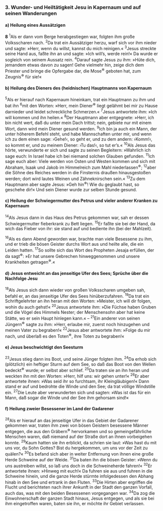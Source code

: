 ### 3. Wunder- und Heiltätigkeit Jesu in Kapernaum und auf seinen Wanderungen

#### a) Heilung eines Aussätzigen

__8__
<sup>1</sup>Als er dann vom Berge herabgestiegen war, folgten ihm große Volksscharen nach.
<sup>2</sup>Da trat ein Aussätziger herzu, warf sich vor ihm nieder und sagte: »Herr, wenn du willst, kannst du mich reinigen.«
<sup>3</sup>Jesus streckte seine Hand aus, faßte ihn an und sagte: »Ich will’s, werde rein!« Da wurde er sogleich von seinem Aussatz rein.
<sup>4</sup>Darauf sagte Jesus zu ihm: »Hüte dich, jemandem etwas davon zu sagen! Gehe vielmehr hin, zeige dich dem Priester und bringe die Opfergabe dar, die Mose<sup title="3.Mose 13,49; 14,2-32">&#x2732;</sup> geboten hat, zum Zeugnis<sup title="= Erweis">&#x2732;</sup> für sie!«

#### b) Heilung des Dieners des (heidnischen) Hauptmanns von Kapernaum

<sup>5</sup>Als er hierauf nach Kapernaum hineinkam, trat ein Hauptmann zu ihm und bat ihn
<sup>6</sup>mit den Worten: »Herr, mein Diener<sup title="= Bursche">&#x2732;</sup> liegt gelähmt bei mir zu Hause darnieder und leidet schreckliche Schmerzen.«
<sup>7</sup>Jesus antwortete ihm: »Ich will kommen und ihn heilen.«
<sup>8</sup>Der Hauptmann aber entgegnete: »Herr, ich bin nicht wert, daß du unter mein Dach trittst; nein, gebiete nur mit einem Wort, dann wird mein Diener gesund werden.
<sup>9</sup>Ich bin ja auch ein Mann, der unter höherem Befehl steht, und habe Mannschaften unter mir, und wenn ich zu dem einen sage: ›Gehe!‹, so geht er, und zu dem andern: ›Komm!‹, so kommt er, und zu meinem Diener: ›Tu das!‹, so tut er’s.«
<sup>10</sup>Als Jesus das hörte, verwunderte er sich und sagte zu seinen Begleitern: »Wahrlich ich sage euch: In Israel habe ich bei niemand solchen Glauben gefunden.
<sup>11</sup>Ich sage euch aber: Viele werden von Osten und Westen kommen und sich mit Abraham, Isaak und Jakob im Himmelreich zum Mahl niederlassen<sup title="Lk 13,28-29">&#x2732;</sup>;
<sup>12</sup>aber die Söhne des Reiches werden in die Finsternis draußen hinausgestoßen werden; dort wird lautes Weinen und Zähneknirschen sein.«
<sup>13</sup>Zu dem Hauptmann aber sagte Jesus: »Geh hin<sup title="= heim">&#x2732;</sup>! Wie du geglaubt hast, so geschehe dir!« Und sein Diener wurde zur selben Stunde gesund.

#### c) Heilung der Schwiegermutter des Petrus und vieler anderer Kranken zu Kapernaum

<sup>14</sup>Als Jesus dann in das Haus des Petrus gekommen war, sah er dessen Schwiegermutter fieberkrank zu Bett liegen.
<sup>15</sup>Er faßte sie bei der Hand, da wich das Fieber von ihr: sie stand auf und bediente ihn (bei der Mahlzeit).

<sup>16</sup>Als es dann Abend geworden war, brachte man viele Besessene zu ihm, und er trieb die bösen Geister durchs Wort aus und heilte alle, die ein Leiden hatten.
<sup>17</sup>So sollte sich das Wort des Propheten Jesaja erfüllen, der da sagt<sup title="Jes 53,4">&#x2732;</sup>: »Er hat unsere Gebrechen hinweggenommen und unsere Krankheiten getragen<sup title="oder: sich aufgeladen">&#x2732;</sup>.«

#### d) Jesus entweicht an das jenseitige Ufer des Sees; Sprüche über die Nachfolge Jesu

<sup>18</sup>Als Jesus sich dann wieder von großen Volksscharen umgeben sah, befahl er, an das jenseitige Ufer des Sees hinüberzufahren.
<sup>19</sup>Da trat ein Schriftgelehrter an ihn heran mit den Worten: »Meister, ich will dir folgen, wohin du auch gehst!«
<sup>20</sup>Jesus antwortete ihm: »Die Füchse haben Gruben und die Vögel des Himmels Nester; der Menschensohn aber hat keine Stätte, wo er sein Haupt hinlegen kann.« –
<sup>21</sup>Ein anderer von seinen Jüngern<sup title="= Schülern, Anhängern">&#x2732;</sup> sagte zu ihm: »Herr, erlaube mir, zuerst noch hinzugehen und meinen Vater zu begraben!«
<sup>22</sup>Jesus aber antwortete ihm: »Folge du mir nach, und überlaß es den Toten<sup title="d.h. den geistlich Toten">&#x2732;</sup>, ihre Toten zu begraben!«

#### e) Jesus beschwichtigt den Seesturm

<sup>23</sup>Jesus stieg dann ins Boot, und seine Jünger folgten ihm.
<sup>24</sup>Da erhob sich (plötzlich) ein heftiger Sturm auf dem See, so daß das Boot von den Wellen bedeckt<sup title="= überflutet">&#x2732;</sup> wurde; er selbst aber schlief.
<sup>25</sup>Da traten sie an ihn heran und weckten ihn mit den Worten: »Herr, hilf uns: wir gehen unter!«
<sup>26</sup>Er aber antwortete ihnen: »Was seid ihr so furchtsam, ihr Kleingläubigen!« Dann stand er auf und bedrohte die Winde und den See; da trat völlige Windstille ein.
<sup>27</sup>Die Leute aber verwunderten sich und sagten: »Was ist das für ein Mann, daß sogar die Winde und der See ihm gehorsam sind!«

#### f) Heilung zweier Besessener im Land der Gadarener

<sup>28</sup>Als er hierauf an das jenseitige Ufer in das Gebiet der Gadarener gekommen war, traten ihm zwei von bösen Geistern besessene Männer entgegen, die aus den Gräbern<sup title="vgl. Lk 8,27">&#x2732;</sup> hervorkamen und so gemeingefährliche Menschen waren, daß niemand auf der Straße dort an ihnen vorbeigehen konnte.
<sup>29</sup>Kaum hatten sie ihn erblickt, da schrien sie laut: »Was hast du mit uns vor, du Sohn Gottes? Bist du hergekommen, um uns vor der Zeit zu quälen?«
<sup>30</sup>Es befand sich aber in weiter Entfernung von ihnen eine große Herde Schweine auf der Weide.
<sup>31</sup>Da baten ihn die bösen Geister: »Wenn du uns austreiben willst, so laß uns doch in die Schweineherde fahren!«
<sup>32</sup>Er antwortete ihnen: »Hinweg mit euch!« Da fuhren sie aus und fuhren in die Schweine hinein, und die ganze Herde stürmte infolgedessen den Abhang hinab in den See und ertrank in den Fluten.
<sup>33</sup>Die Hirten aber ergriffen die Flucht und berichteten nach ihrer Ankunft in der Stadt den ganzen Vorfall, auch das, was mit den beiden Besessenen vorgegangen war.
<sup>34</sup>Da zog die Einwohnerschaft der ganzen Stadt hinaus, Jesus entgegen, und als sie bei ihm eingetroffen waren, baten sie ihn, er möchte ihr Gebiet verlassen.